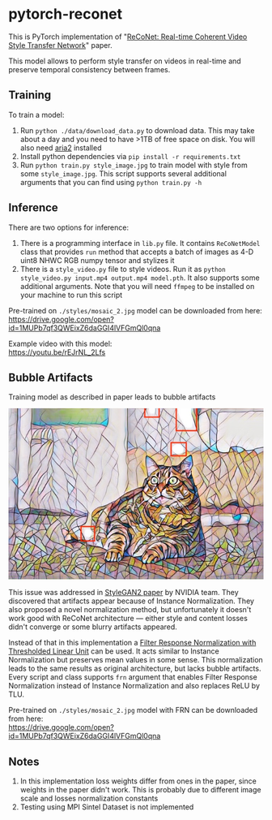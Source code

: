 # pytorch-reconet
This is PyTorch implementation of
 "[ReCoNet: Real-time Coherent Video Style Transfer Network](https://arxiv.org/abs/1807.01197)" paper. 

This model allows to perform style transfer on videos in real-time and preserve temporal consistency between frames.   

## Training
To train a model:

1. Run `python ./data/download_data.py` to download data.
This may take about a day and you need to have >1TB of free space on disk.
You will also need [aria2](https://aria2.github.io/) installed
2. Install python dependencies via `pip install -r requirements.txt`
3. Run `python train.py style_image.jpg` to train model with style from some `style_image.jpg`. 
This script supports several additional arguments that you can find using `python train.py -h`

## Inference

There are two options for inference:

1. There is a programming interface in `lib.py` file.
It contains `ReCoNetModel` class that provides `run` method
that accepts a batch of images as 4-D uint8 NHWC RGB numpy tensor and stylizes it
2. There is a `style_video.py` file to style videos. Run it as
`python style_video.py input.mp4 output.mp4 model.pth`. It also supports some additional arguments.
Note that you will need `ffmpeg` to be installed on your machine to run this script

Pre-trained on `./styles/mosaic_2.jpg` model can be downloaded from here:  
https://drive.google.com/open?id=1MUPb7qf3QWEixZ6daGGI4lVFGmQl0qna 
 
Example video with this model:  
https://youtu.be/rEJrNL_2Lfs
 
## Bubble Artifacts

Training model as described in paper leads to bubble artifacts

![Bubble artifacts](https://github.com/EmptySamurai/pytorch-reconet/blob/master/bubble_artifacts.jpg?raw=true)

This issue was addressed in [StyleGAN2 paper](https://arxiv.org/abs/1912.04958) by NVIDIA team. 
They discovered that artifacts appear because of Instance Normalization.
They also proposed a novel normalization method, but unfortunately it doesn't work good with ReCoNet architecture —
either style and content losses didn't converge or some blurry artifacts appeared.

Instead of that in this implementation a [Filter Response Normalization with Thresholded Linear Unit](https://arxiv.org/abs/1911.09737) can be used.
It acts similar to Instance Normalization but preserves mean values in some sense.
This normalization leads to the same results as original architecture, but lacks bubble artifacts.
Every script and class supports `frn` argument that enables Filter Response Normalization instead of Instance Normalization and also replaces ReLU by TLU.

Pre-trained on `./styles/mosaic_2.jpg` model with FRN can be downloaded from here:    
https://drive.google.com/open?id=1MUPb7qf3QWEixZ6daGGI4lVFGmQl0qna

## Notes

1. In this implementation loss weights differ from ones in the paper,
since weights in the paper didn't work. This is probably 
due to different image scale and losses normalization constants
2. Testing using MPI Sintel Dataset is not implemented 
